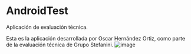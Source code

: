 # AndroidTest
Aplicación de evaluación técnica.

Esta es la aplicación desarrollada por Oscar Hernández Ortiz, como parte de la evaluación técnica de Grupo Stefanini.
![image](https://github.com/oscarcotorron/AndroidTest/assets/73399993/52875ee6-a654-4913-a85d-b6dde4177706)
